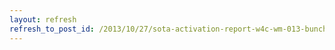 ```yaml
---
layout: refresh
refresh_to_post_id: /2013/10/27/sota-activation-report-w4c-wm-013-bunches-bald
---
```

